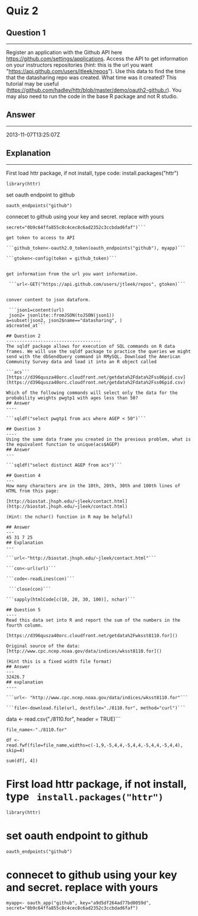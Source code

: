 
# Quiz 2
## Question 1
-----------------------
Register an application with the Github API here https://github.com/settings/applications. Access the API to get information on your instructors repositories (hint: this is the url you want "https://api.github.com/users/jtleek/repos"). Use this data to find the time that the datasharing repo was created. What time was it created? This tutorial may be useful (https://github.com/hadley/httr/blob/master/demo/oauth2-github.r). You may also need to run the code in the base R package and not R studio.

## Answer
-------------
2013-11-07T13:25:07Z

## Explanation
----------------
First load httr package, if not install, type code: install.packages("httr")

```library(httr)```

set oauth endpoint to github

```oauth_endpoints("github")```

 connecet to github using your key and secret. replace with yours
 
```myapp<- oauth_app("github", key="a9d5df264ad77bd0059d",
secret="0b9c64ffa855c8c4cec8c6ad2352c3ccbdad6faf")```

get token to access to API

```github_token<-oauth2.0_token(oauth_endpoints("github"), myapp)```

```gtoken<-config(token = github_token)```


get information from the url you want information. 

 ```url<-GET("https://api.github.com/users/jtleek/repos", gtoken)```


conver content to json dataform. 

 ```json1=content(url)
 json2= jsonlite::fromJSON(toJSON(json1))
a=subset(json2, json2$name=="datasharing", )
a$created_at```

## Question 2
------------------------------------
The sqldf package allows for execution of SQL commands on R data frames. We will use the sqldf package to practice the queries we might send with the dbSendQuery command in RMySQL. Download the American Community Survey data and load it into an R object called

```acs```
[https://d396qusza40orc.cloudfront.net/getdata%2Fdata%2Fss06pid.csv](https://d396qusza40orc.cloudfront.net/getdata%2Fdata%2Fss06pid.csv)

Which of the following commands will select only the data for the probability weights pwgtp1 with ages less than 50?
## Answer
----

```sqldf("select pwgtp1 from acs where AGEP < 50")```

## Question 3
----
Using the same data frame you created in the previous problem, what is the equivalent function to unique(acs$AGEP)
## Answer
---

```sqldf("select distinct AGEP from acs")```

## Question 4
---
How many characters are in the 10th, 20th, 30th and 100th lines of HTML from this page:

[http://biostat.jhsph.edu/~jleek/contact.html](http://biostat.jhsph.edu/~jleek/contact.html)

(Hint: the nchar() function in R may be helpful)

## Answer
---
45 31 7 25
## Explanation 
---

```url<-"http://biostat.jhsph.edu/~jleek/contact.html"```

```con<-url(url)```

```code<-readLines(con)```

 ```close(con)```
 
```sapply(htmlCode[c(10, 20, 30, 100)], nchar)```

## Question 5
----
Read this data set into R and report the sum of the numbers in the fourth column.

[https://d396qusza40orc.cloudfront.net/getdata%2Fwksst8110.for]()

Original source of the data: 
[http://www.cpc.ncep.noaa.gov/data/indices/wksst8110.for]()

(Hint this is a fixed width file format)
## Answer
---
32426.7
## explanation
----

```url<- "http://www.cpc.ncep.noaa.gov/data/indices/wksst8110.for"```

```file<-download.file(url, destfile="./8110.for", method="curl")```

```
data <- read.csv("./8110.for", header = TRUE)```

```file_name<-"./8110.for"```

```df <-read.fwf(file=file_name,widths=c(-1,9,-5,4,4,-5,4,4,-5,4,4,-5,4,4), skip=4)```

```sum(df[, 4])```

# First load httr package, if not install, type ` install.packages("httr")`
```{r }
library(httr)
```

# set oauth endpoint to github
```{r }
oauth_endpoints("github")
```
# connecet to github using your key and secret. replace with yours

```{r}
myapp<- oauth_app("github", key="a9d5df264ad77bd0059d",
secret="0b9c64ffa855c8c4cec8c6ad2352c3ccbdad6faf")
```


